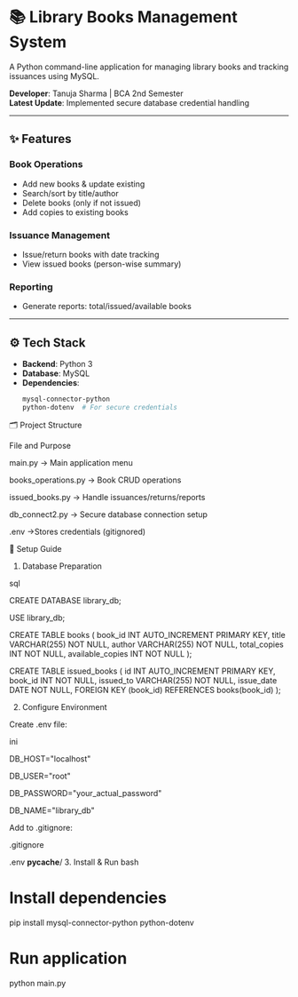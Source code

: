 # 📚 Library Books Management System  

A Python command-line application for managing library books and tracking issuances using MySQL.  

**Developer**: Tanuja Sharma | BCA 2nd Semester  
**Latest Update**: Implemented secure database credential handling  

---

## ✨ Features  
### Book Operations  
- Add new books & update existing  
- Search/sort by title/author  
- Delete books (only if not issued)  
- Add copies to existing books  
### Issuance Management  
- Issue/return books with date tracking  
- View issued books (person-wise summary)  
### Reporting  
- Generate reports: total/issued/available books  

---

## ⚙️ Tech Stack  
- **Backend**: Python 3  
- **Database**: MySQL  
- **Dependencies**:  
  ```bash
  mysql-connector-python 
  python-dotenv  # For secure credentials
  
🗂️ Project Structure

File	and Purpose

main.py ->	Main application menu

books_operations.py ->	Book CRUD operations

issued_books.py ->	Handle issuances/returns/reports

db_connect2.py ->	Secure database connection setup

.env ->Stores credentials (gitignored)


🚀 Setup Guide

1. Database Preparation
   
sql

CREATE DATABASE library_db;

USE library_db;

CREATE TABLE books (
    book_id INT AUTO_INCREMENT PRIMARY KEY,
    title VARCHAR(255) NOT NULL,
    author VARCHAR(255) NOT NULL,
    total_copies INT NOT NULL,
    available_copies INT NOT NULL
);

CREATE TABLE issued_books (
    id INT AUTO_INCREMENT PRIMARY KEY,
    book_id INT NOT NULL,
    issued_to VARCHAR(255) NOT NULL,
    issue_date DATE NOT NULL,
    FOREIGN KEY (book_id) REFERENCES books(book_id)
);

2. Configure Environment
   
Create .env file:

ini

DB_HOST="localhost"

DB_USER="root"

DB_PASSWORD="your_actual_password"  

DB_NAME="library_db"

Add to .gitignore:

.gitignore

.env
__pycache__/
3. Install & Run
bash
# Install dependencies
pip install mysql-connector-python python-dotenv

# Run application
python main.py
